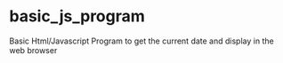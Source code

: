 # basic_js_program
Basic Html/Javascript Program to get the current date and display in the web browser
